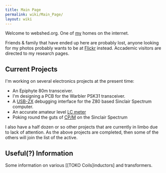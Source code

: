 ```yaml
---
title: Main Page
permalink: wiki/Main_Page/
layout: wiki
---
```


Welcome to webshed.org. One of [my](/wiki/About_Me "wikilink") homes on the
internet.

Friends & family that have ended up here are probably lost, anyone
looking for my photos probably wants to be at
[Flickr](http://www.flickr.com/photos/dtl/) instead. Accademic visitors
are directed to my research pages.

Current Projects
----------------

I'm working on several electronics projects at the present time:

-   An Epiphyte 80m transceiver.
-   I'm designing a PCB for the Warbler PSK31 transceiver.
-   A [USB-ZX](/wiki/USB-ZX "wikilink") debugging interface for the Z80 based
    Sinclair Spectrum computer.
-   An accurate amateur level [LC meter](/wiki/LC_meter "wikilink")
-   Poking round the guts of [CP/M](/wiki/CPM "wikilink") on the Sinclair
    Spectrum

I also have a half dozen or so other projects that are currently in
limbo due to lack of attention. As the above projects are completed,
then some of the others will join the list of the active.

Useful(?) Information
---------------------

Some information on various \[\[TOKO Coils\]inductors\] and
transformers.
